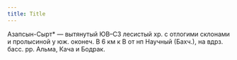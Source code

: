 ```yaml
---
title: Title
---
```


Азапсын-Сырт* — вытянутый ЮВ–СЗ лесистый хр. с отлогими склонами и пролысиной у
юж. оконеч. В 6 км к В от нп Научный (Бахч.), на вдрз. басс. рр. Альма, Кача и
Бодрак.

